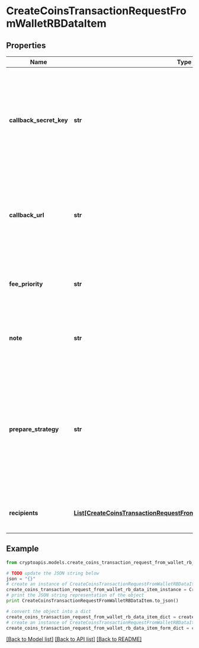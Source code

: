 # CreateCoinsTransactionRequestFromWalletRBDataItem


## Properties
Name | Type | Description | Notes
------------ | ------------- | ------------- | -------------
**callback_secret_key** | **str** | Represents the Secret Key value provided by the customer. This field is used for security purposes during the callback notification, in order to prove the sender of the callback as Crypto APIs. For more information please see our [Documentation](https://developers.cryptoapis.io/technical-documentation/general-information/callbacks#callback-security). | [optional] 
**callback_url** | **str** | Represents the URL that is set by the customer where the callback will be received at. The callback notification will be received only if and when the event occurs. &#x60;We support ONLY httpS type of protocol&#x60;. | [optional] 
**fee_priority** | **str** | Represents the fee priority of the automation, whether it is \&quot;slow\&quot;, \&quot;standard\&quot; or \&quot;fast\&quot;. | 
**note** | **str** | Represents an optional note to add a free text in, explaining or providing additional detail on the transaction request. | [optional] 
**prepare_strategy** | **str** | Refers to a model of a UTXO spending strategy, where customers can choose how to spend their transaction outputs from multiple Bitcoin addresses. Two options available - \&quot;minimize-dust\&quot; (select lower amounts from multiple addresses) or \&quot;optimize-size\&quot; (select higher amounts from less addresses). | [optional] [default to 'minimize-dust']
**recipients** | [**List[CreateCoinsTransactionRequestFromWalletRBDataItemRecipientsInner]**](CreateCoinsTransactionRequestFromWalletRBDataItemRecipientsInner.md) | Defines the destination of the transaction, whether it is incoming or outgoing. | 

## Example

```python
from cryptoapis.models.create_coins_transaction_request_from_wallet_rb_data_item import CreateCoinsTransactionRequestFromWalletRBDataItem

# TODO update the JSON string below
json = "{}"
# create an instance of CreateCoinsTransactionRequestFromWalletRBDataItem from a JSON string
create_coins_transaction_request_from_wallet_rb_data_item_instance = CreateCoinsTransactionRequestFromWalletRBDataItem.from_json(json)
# print the JSON string representation of the object
print CreateCoinsTransactionRequestFromWalletRBDataItem.to_json()

# convert the object into a dict
create_coins_transaction_request_from_wallet_rb_data_item_dict = create_coins_transaction_request_from_wallet_rb_data_item_instance.to_dict()
# create an instance of CreateCoinsTransactionRequestFromWalletRBDataItem from a dict
create_coins_transaction_request_from_wallet_rb_data_item_form_dict = create_coins_transaction_request_from_wallet_rb_data_item.from_dict(create_coins_transaction_request_from_wallet_rb_data_item_dict)
```
[[Back to Model list]](../README.md#documentation-for-models) [[Back to API list]](../README.md#documentation-for-api-endpoints) [[Back to README]](../README.md)


